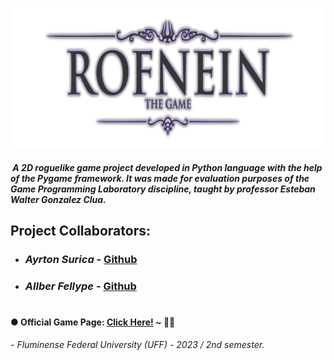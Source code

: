 ![Rofnein - The Game](Game_Title_Alternative.png)


#####  A 2D roguelike game project developed in Python language with the help of the Pygame framework.  It was made for evaluation purposes of the Game Programming Laboratory discipline, taught by professor *Esteban Walter Gonzalez Clua*.


## Project Collaborators:

- ### *Ayrton Surica* - [Github](https://github.com/AyrtonSur)
- ### *Allber Fellype* - [Github](https://github.com/JamesStewart314)
#


#### ● Official Game Page: [Click Here!](https://tychobrahe7.itch.io/rofnein) ~ 🍁✨

*- Fluminense Federal University (UFF) - 2023 / 2nd semester.*
